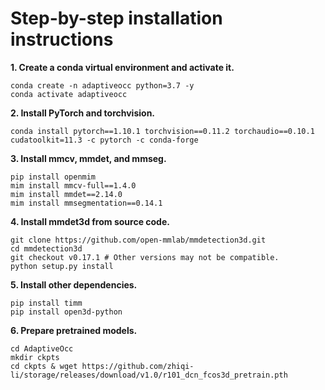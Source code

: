 # Step-by-step installation instructions

**1. Create a conda virtual environment and activate it.**
```shell
conda create -n adaptiveocc python=3.7 -y
conda activate adaptiveocc
```

**2. Install PyTorch and torchvision.**
```shell
conda install pytorch==1.10.1 torchvision==0.11.2 torchaudio==0.10.1 cudatoolkit=11.3 -c pytorch -c conda-forge
```

**3. Install mmcv, mmdet, and mmseg.**
```shell
pip install openmim
mim install mmcv-full==1.4.0
mim install mmdet==2.14.0
mim install mmsegmentation==0.14.1
```

**4. Install mmdet3d from source code.**
```shell
git clone https://github.com/open-mmlab/mmdetection3d.git
cd mmdetection3d
git checkout v0.17.1 # Other versions may not be compatible.
python setup.py install
```

**5. Install other dependencies.**
```shell
pip install timm
pip install open3d-python
```

**6. Prepare pretrained models.**
```shell
cd AdaptiveOcc 
mkdir ckpts
cd ckpts & wget https://github.com/zhiqi-li/storage/releases/download/v1.0/r101_dcn_fcos3d_pretrain.pth
```
